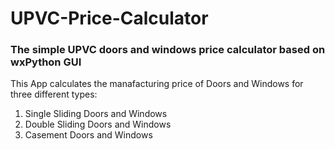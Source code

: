 # UPVC-Price-Calculator
### The simple UPVC doors and windows price calculator based on wxPython GUI<br>
This App calculates the manafacturing price of Doors and Windows for three different types:<br>

1. Single Sliding Doors and Windows
2. Double Sliding Doors and Windows
3. Casement Doors and Windows
